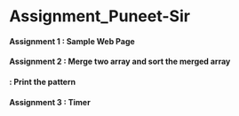 # Assignment_Puneet-Sir
#### Assignment 1 : Sample Web Page
#### Assignment 2 : Merge two array and sort the merged array
####               : Print the pattern
#### Assignment 3 : Timer
                
